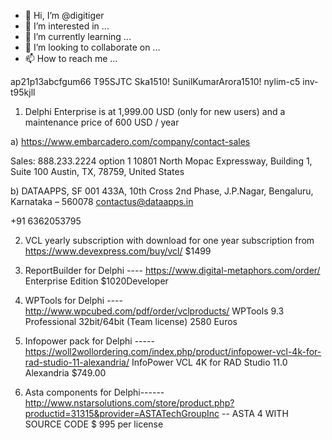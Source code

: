 - 👋 Hi, I’m @digitiger
- 👀 I’m interested in ...
- 🌱 I’m currently learning ...
- 💞️ I’m looking to collaborate on ...
- 📫 How to reach me ...

<!---
digitiger/digitiger is a ✨ special ✨ repository because its `README.md` (this file) appears on your GitHub profile.
You can click the Preview link to take a look at your changes.
--->




 ap21p13abcfgum66 T95SJTC  Ska1510!   SunilKumarArora1510!   nylim-c5    inv-t95kjll 






1) Delphi Enterprise is at 1,999.00 USD (only for new users) and a maintenance price of 600 USD / year

a) https://www.embarcadero.com/company/contact-sales

Sales: 888.233.2224 option 1
10801 North Mopac Expressway, Building 1, Suite 100
Austin, TX, 78759, United States

b) DATAAPPS,
SF 001 433A, 10th Cross 2nd Phase,
J.P.Nagar, Bengaluru, Karnataka – 560078
contactus@dataapps.in

+91 6362053795

2) VCL yearly subscription with download for one year subscription from https://www.devexpress.com/buy/vcl/ $1499


3) ReportBuilder for Delphi  ----   https://www.digital-metaphors.com/order/     Enterprise Edition    $1020Developer

4) WPTools for Delphi ---- http://www.wpcubed.com/pdf/order/vclproducts/       WPTools 9.3 Professional 32bit/64bit  (Team license) 2580 Euros

5) Infopower pack for Delphi  ----- https://woll2wollordering.com/index.php/product/infopower-vcl-4k-for-rad-studio-11-alexandria/    InfoPower VCL 4K for RAD Studio 11.0 Alexandria
$749.00


6) Asta components for Delphi------ http://www.nstarsolutions.com/store/product.php?productid=31315&provider=ASTATechGroupInc  -- ASTA 4 WITH SOURCE CODE $ 995 per license




